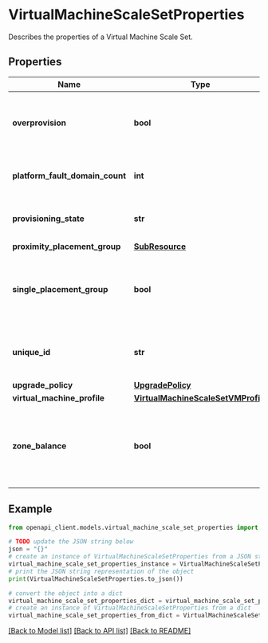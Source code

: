 # VirtualMachineScaleSetProperties

Describes the properties of a Virtual Machine Scale Set.

## Properties

Name | Type | Description | Notes
------------ | ------------- | ------------- | -------------
**overprovision** | **bool** | Specifies whether the Virtual Machine Scale Set should be overprovisioned. | [optional] 
**platform_fault_domain_count** | **int** | Fault Domain count for each placement group. | [optional] 
**provisioning_state** | **str** | The provisioning state, which only appears in the response. | [optional] [readonly] 
**proximity_placement_group** | [**SubResource**](SubResource.md) |  | [optional] 
**single_placement_group** | **bool** | When true this limits the scale set to a single placement group, of max size 100 virtual machines. | [optional] 
**unique_id** | **str** | Specifies the ID which uniquely identifies a Virtual Machine Scale Set. | [optional] [readonly] 
**upgrade_policy** | [**UpgradePolicy**](UpgradePolicy.md) |  | [optional] 
**virtual_machine_profile** | [**VirtualMachineScaleSetVMProfile**](VirtualMachineScaleSetVMProfile.md) |  | [optional] 
**zone_balance** | **bool** | Whether to force strictly even Virtual Machine distribution cross x-zones in case there is zone outage. | [optional] 

## Example

```python
from openapi_client.models.virtual_machine_scale_set_properties import VirtualMachineScaleSetProperties

# TODO update the JSON string below
json = "{}"
# create an instance of VirtualMachineScaleSetProperties from a JSON string
virtual_machine_scale_set_properties_instance = VirtualMachineScaleSetProperties.from_json(json)
# print the JSON string representation of the object
print(VirtualMachineScaleSetProperties.to_json())

# convert the object into a dict
virtual_machine_scale_set_properties_dict = virtual_machine_scale_set_properties_instance.to_dict()
# create an instance of VirtualMachineScaleSetProperties from a dict
virtual_machine_scale_set_properties_from_dict = VirtualMachineScaleSetProperties.from_dict(virtual_machine_scale_set_properties_dict)
```
[[Back to Model list]](../README.md#documentation-for-models) [[Back to API list]](../README.md#documentation-for-api-endpoints) [[Back to README]](../README.md)


